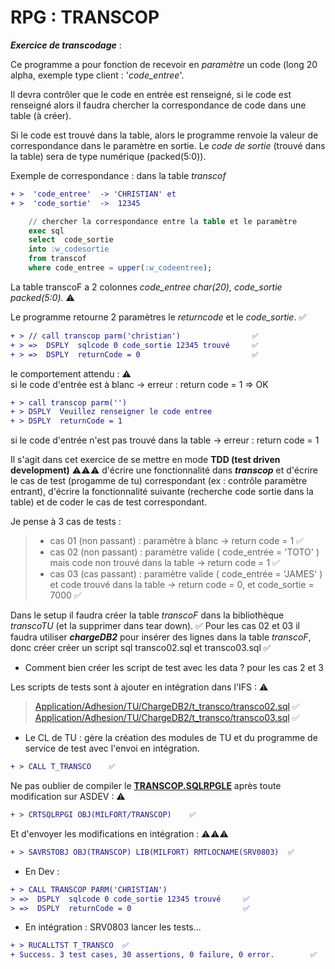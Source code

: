 # RPG : TRANSCOP
**_Exercice de transcodage_** : 


Ce programme a pour fonction de recevoir en _paramètre_ un code (long 20 alpha, exemple type client : '_code_entree_'.

Il devra contrôler que le code en entrée est renseigné, si le code est renseigné alors il faudra chercher la correspondance de code dans une table (à créer).

Si le code est trouvé dans la table, alors le programme renvoie la valeur de correspondance dans le paramètre en sortie.
Le _code de sortie_ (trouvé dans la table) sera de type numérique (packed(5:0)).
 
Exemple de correspondance : dans la table _transcof_


```diff
+ >  'code_entree'  -> 'CHRISTIAN' et
+ >  'code_sortie'  ->  12345
```
```sql
    // chercher la correspondance entre la table et le paramètre
    exec sql
    select  code_sortie
    into :w_codesortie
    from transcof
    where code_entree = upper(:w_codeentree);
```

La table transcoF a 2 colonnes _code_entree char(20), code_sortie packed(5:0)._ ⚠

Le programme retourne 2 paramètres le _returncode_ et le _code_sortie_.      ✅
```diff
+ > // call transcop parm('christian')                ✅          
+ > =>  DSPLY  sqlcode 0 code_sortie 12345 trouvé     ✅  
+ > =>  DSPLY  returnCode = 0                         ✅   
```

le comportement attendu : ⚠ 	
si le code d'entrée est à blanc -> erreur : return code = 1
=> OK
```diff
+ > call transcop parm('')                           
+ > DSPLY  Veuillez renseigner le code entree 
+ > DSPLY  returnCode = 1      
```
si le code d'entrée n'est pas trouvé dans la table -> erreur : return code = 1

Il s'agit dans cet exercice de se mettre en mode **TDD (test driven development)** ⚠⚠⚠ d'écrire une fonctionnalité dans **_transcop_** et d'écrire le cas de test (progamme de tu) correspondant (ex : contrôle paramètre entrant), d'écrire la fonctionnalité suivante (recherche code sortie dans la table) et de coder le cas de test correspondant. 

Je pense à 3 cas de tests :
> - cas 01 (non passant) : paramètre à blanc -> return code  = 1     ✅
> - cas 02 (non passant) : paramètre valide ( code_entrée = 'TOTO' ) mais code non trouvé dans la table -> return code = 1    ✅
> - cas 03 (cas passant) : paramètre valide ( code_entrée = 'JAMES' ) et code trouvé dans la table -> return code = 0, et code_sortie = 7000    ✅

Dans le setup il faudra créer la table _transcoF_ dans la bibliothèque _transcoTU_ (et la supprimer dans tear down).    ✅
Pour les cas 02 et 03 il faudra utiliser **_chargeDB2_** pour insérer des lignes dans la table _transcoF_, donc créer créer un script sql transco02.sql et  transco03.sql   ✅


- Comment bien créer les script de test avec les data ? pour les cas 2 et 3

Les scripts de tests sont à ajouter en intégration dans l'IFS : ⚠
> [Application/Adhesion/TU/ChargeDB2/t_transco/transco02.sql](https://github.com/Chrisdeparis/TRANSCOP/blob/master/CHARGEDB2/transco02.sql)    ✅
> [Application/Adhesion/TU/ChargeDB2/t_transco/transco03.sql](https://github.com/Chrisdeparis/TRANSCOP/blob/master/CHARGEDB2/transco03.sql)    ✅

- Le CL de TU : gère la création des modules de TU et du programme de service de test avec l'envoi en intégration.
```diff
+ > CALL T_TRANSCO    ✅
```
Ne pas oublier de compiler le **[TRANSCOP.SQLRPGLE](https://github.com/Chrisdeparis/TRANSCOP/blob/master/QRPGLESRC/TRANSCOP.SQLRPGLE)** après toute modification sur ASDEV : ⚠
```diff
+ > CRTSQLRPGI OBJ(MILFORT/TRANSCOP)    ✅
```
Et d'envoyer les modifications en intégration : ⚠⚠⚠ 
```diff
+ > SAVRSTOBJ OBJ(TRANSCOP) LIB(MILFORT) RMTLOCNAME(SRV0803)  ✅
```
- En Dev : 
```diff
+ > CALL TRANSCOP PARM('CHRISTIAN')
> =>  DSPLY  sqlcode 0 code_sortie 12345 trouvé     ✅  
> =>  DSPLY  returnCode = 0                         ✅  
```

- En intégration : SRV0803 lancer les tests...
```diff
+ > RUCALLTST T_TRANSCO  ✅
+ Success. 3 test cases, 30 assertions, 0 failure, 0 error.        ✅
 ```


